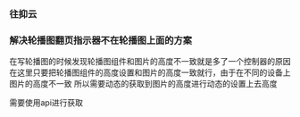 ### 往抑云

### 解决轮播图翻页指示器不在轮播图上面的方案

在写轮播图的时候发现轮播图组件和图片的高度不一致就是多了一个控制器的原因 在这里只要把轮播图组件的高度设置和图片的高度一致就行，由于在不同的设备上图片的高度不一致 所以需要动态的获取到图片的高度进行动态的设置上去高度

需要使用api进行获取